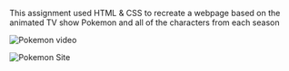 
This assignment used HTML & CSS to recreate a webpage based on the animated TV show Pokemon and all of the characters from each season



![Pokemon video](https://www.loom.com/share/e49ce11421c7498988782dbeed312766)

![Pokemon Site](https://raw.githubusercontent.com/amountcastlej/Pokesite/main/pokeSite.png)

